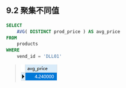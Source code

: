 ## 9.2 聚集不同值



```sql
SELECT
	AVG( DISTINCT prod_price ) AS avg_price 
FROM
	products 
WHERE
	vend_id = 'DLL01'
```

> ![image-20240302105401588](./assets/image-20240302105401588.png)
